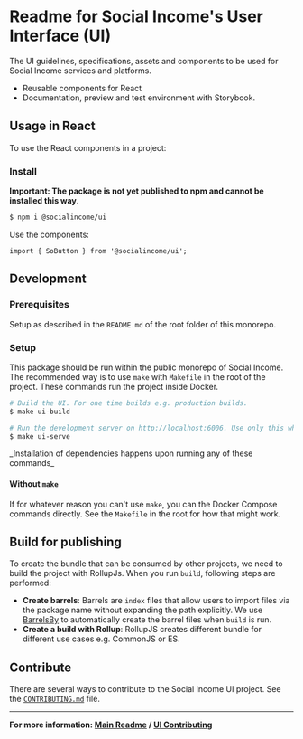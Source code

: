# Readme for Social Income's User Interface (UI)

The UI guidelines, specifications, assets and components to be used for
Social Income services and platforms.

- Reusable components for React
- Documentation, preview and test environment with Storybook.

## Usage in React

To use the React components in a project:

### Install

**Important: The package is not yet published to npm and cannot be
installed this way**.

```sh
$ npm i @socialincome/ui
```

Use the components:

```tsx
import { SoButton } from '@socialincome/ui';
```

## Development

### Prerequisites

Setup as described in the `README.md` of the root folder of this
monorepo.

### Setup

This package should be run within the public monorepo of Social Income.
The recommended way is to use `make` with `Makefile` in the root of the
project. These commands run the project inside Docker.

```sh
# Build the UI. For one time builds e.g. production builds.
$ make ui-build

# Run the development server on http://localhost:6006. Use only this while developing for the UI.
$ make ui-serve
```

\_Installation of dependencies happens upon running any of these
commands\_

#### Without `make`

If for whatever reason you can't use `make`, you can the Docker Compose
commands directly. See the `Makefile` in the root for how that might
work.

## Build for publishing

To create the bundle that can be consumed by other projects, we need to
build the project with RollupJs. When you run `build`, following steps
are performed:

- **Create barrels**: Barrels are `index` files that allow users to
  import files via the package name without expanding the path
  explicitly. We use
  [BarrelsBy](https://github.com/bencoveney/barrelsby) to automatically
  create the barrel files when `build` is run.
- **Create a build with Rollup**: RollupJS creates different bundle for
  different use cases e.g. CommonJS or ES.

## Contribute

There are several ways to contribute to the Social Income UI project.
See the [`CONTRIBUTING.md`](/CONTRIBUTING.md) file.

---

**For more information: [Main Readme](/README.md) /
[UI Contributing](/ui/README.md)**
